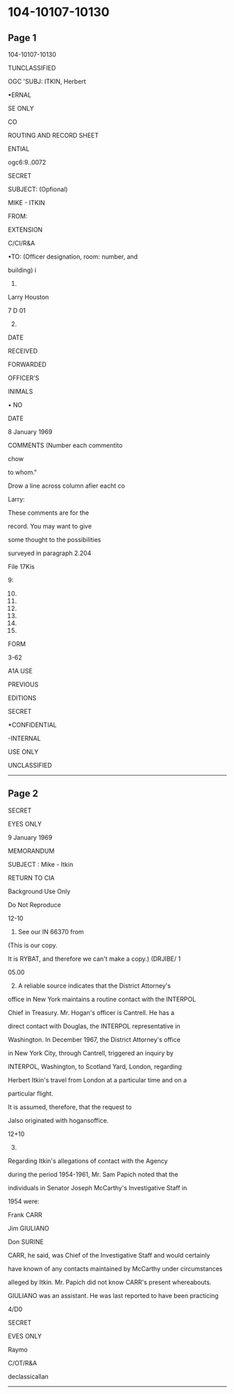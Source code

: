 # 104-10107-10130

## Page 1

104-10107-10130

TUNCLASSIFIED

OGC 'SUBJ: ITKIN, Herbert

•ERNAL

SE ONLY

CO

ROUTING AND RECORD SHEET

ENTIAL

ogc6:9..0072

SECRET

SUBJECT: (Opfional)

MIKE - ITKIN

FROM:

EXTENSION

C/CI/R&A

•TO: (Officer designation, room: number, and

building) i

1.

Larry Houston

7 D 01

2.

DATE

RECEIVED

FORWARDED

OFFICER'S

INIMALS

• NO

DATE

8 January 1969

COMMENTS (Number each commentito

chow

to whom."

Drow a line across column afier eacht co

Larry:

These comments are for the

record. You may want to give

some thought to the possibilities

surveyed in paragraph 2.204

File 17Kis

9:

10.

11.

12.

13.

14.

15.

FORM

3-62

A1A USE

PREVIOUS

EDITIONS

SECRET

*CONFIDENTIAL

-INTERNAL

USE ONLY

UNCLASSIFIED

---

## Page 2

SECRET

EYES ONLY

9 January 1969

MEMORANDUM

SUBJECT : Mike - Itkin

RETURN TO CIA

Background Use Only

Do Not Reproduce

12-10

1. See our IN 66370 from

(This is our copy.

It is RYBAT, and therefore we can't make a copy.) (DRJIBE/ 1

05.00

2. A reliable source indicates that the District Attorney's

office in New York maintains a routine contact with the INTERPOL

Chief in Treasury. Mr. Hogan's officer is Cantrell. He has a

direct contact with Douglas, the INTERPOL representative in

Washington. In December 1967, the District Attorney's office

in New York City, through Cantrell, triggered an inquiry by

INTERPOL, Washington, to Scotland Yard, London, regarding

Herbert Itkin's travel from London at a particular time and on a

particular flight.

It is assumed, therefore, that the request to

Jalso originated with hogansoffice.

12+10

3.

Regarding Itkin's allegations of contact with the Agency

during the period 1954-1961, Mr. Sam Papich noted that the

individuals in Senator Joseph McCarthy's Investigative Staff in

1954 were:

Frank CARR

Jim GIULIANO

Don SURINE

CARR, he said, was Chief of the Investigative Staff and would certainly

have known of any contacts maintained by McCarthy under circumstances

alleged by Itkin. Mr. Papich did not know CARR's present whereabouts.

GIULIANO was an assistant. He was last reported to have been practicing

4/D0

SECRET

EVES ONLY

Raymo

C/OT/R&A

declassicallan

---


